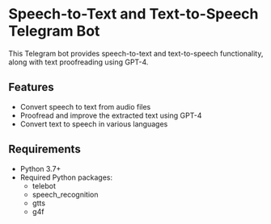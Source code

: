 # Speech-to-Text and Text-to-Speech Telegram Bot

This Telegram bot provides speech-to-text and text-to-speech functionality, along with text proofreading using GPT-4.

## Features

- Convert speech to text from audio files
- Proofread and improve the extracted text using GPT-4
- Convert text to speech in various languages

## Requirements

- Python 3.7+
- Required Python packages:
  - telebot
  - speech_recognition
  - gtts
  - g4f
